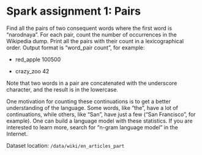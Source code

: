 # Spark assignment 1: Pairs
Find all the pairs of two consequent words where the first word is “narodnaya”. For each pair, count the number of occurrences in the Wikipedia dump. Print all the pairs with their count in a lexicographical order. Output format is “word_pair <tab> count”, for example:

* red_apple	100500

* crazy_zoo	42


Note that two words in a pair are concatenated with the underscore character, and the result is in the lowercase.


One motivation for counting these continuations is to get a better understanding of the language. Some words, like “the”, have a lot of continuations, while others, like “San”, have just a few (“San Francisco”, for example). One can build a language model with these statistics. If you are interested to learn more, search for “n-gram language model” in the Internet.

Dataset location: `/data/wiki/en_articles_part`


